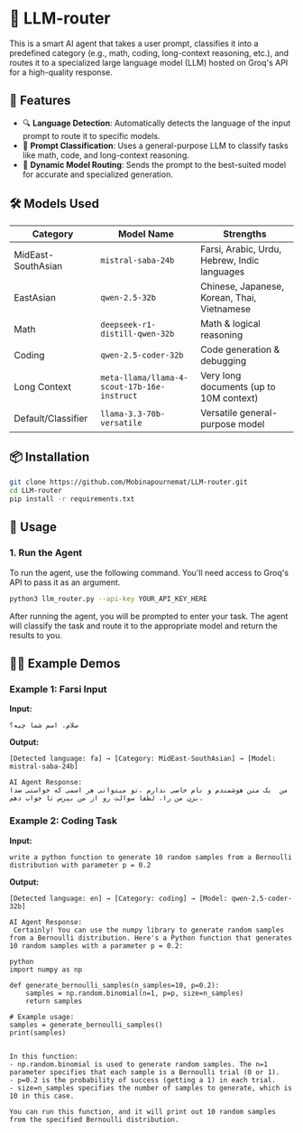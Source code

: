 # 🧠 LLM-router

This is a smart AI agent that takes a user prompt, classifies it into a predefined category (e.g., math, coding, long-context reasoning, etc.), and routes it to a specialized large language model (LLM) hosted on Groq's API for a high-quality response.

## 🚀 Features

- 🔍 **Language Detection**: Automatically detects the language of the input prompt to route it to specific models.
- 🧠 **Prompt Classification**: Uses a general-purpose LLM to classify tasks like math, code, and long-context reasoning.
- 🔁 **Dynamic Model Routing**: Sends the prompt to the best-suited model for accurate and specialized generation.

## 🛠️ Models Used

| Category              | Model Name                                      | Strengths                                      |
|----------------------|--------------------------------------------------|------------------------------------------------|
| MidEast-SouthAsian   | `mistral-saba-24b`                              | Farsi, Arabic, Urdu, Hebrew, Indic languages   |
| EastAsian            | `qwen-2.5-32b`                                  | Chinese, Japanese, Korean, Thai, Vietnamese    |
| Math                 | `deepseek-r1-distill-qwen-32b`                  | Math & logical reasoning                       |
| Coding               | `qwen-2.5-coder-32b`                            | Code generation & debugging                    |
| Long Context         | `meta-llama/llama-4-scout-17b-16e-instruct`     | Very long documents (up to 10M context)        |
| Default/Classifier   | `llama-3.3-70b-versatile`                       | Versatile general-purpose model                |


## 📦 Installation

```bash
git clone https://github.com/Mobinapournemat/LLM-router.git
cd LLM-router
pip install -r requirements.txt
```

## 🧪 Usage

### 1. **Run the Agent**

To run the agent, use the following command. You'll need access to Groq's API to pass it as an argument.

```bash
python3 llm_router.py --api-key YOUR_API_KEY_HERE
```

After running the agent, you will be prompted to enter your task. The agent will classify the task and route it to the appropriate model and return the results to you.

## 🧑‍💻 Example Demos
### Example 1: **Farsi Input**

**Input:**
```text
سلام. اسم شما چیه؟
```
**Output:**
```text
[Detected language: fa] → [Category: MidEast-SouthAsian] → [Model: mistral-saba-24b]

AI Agent Response:
من  یک متن هوشمندم و نام خاصی ندارم ،تو میتوانی هر اسمی که خواستی صدا بزن من را، لطفا سوالت رو از من بپرس تا جواب دهم.
```

### Example 2: **Coding Task**

**Input:**
```text
write a python function to generate 10 random samples from a Bernoulli distribution with parameter p = 0.2
```
**Output:**
```text
[Detected language: en] → [Category: coding] → [Model: qwen-2.5-coder-32b]

AI Agent Response:
 Certainly! You can use the numpy library to generate random samples from a Bernoulli distribution. Here's a Python function that generates 10 random samples with a parameter p = 0.2:

python
import numpy as np

def generate_bernoulli_samples(n_samples=10, p=0.2):
    samples = np.random.binomial(n=1, p=p, size=n_samples)
    return samples

# Example usage:
samples = generate_bernoulli_samples()
print(samples)


In this function:
- np.random.binomial is used to generate random samples. The n=1 parameter specifies that each sample is a Bernoulli trial (0 or 1).
- p=0.2 is the probability of success (getting a 1) in each trial.
- size=n_samples specifies the number of samples to generate, which is 10 in this case.

You can run this function, and it will print out 10 random samples from the specified Bernoulli distribution.

```



